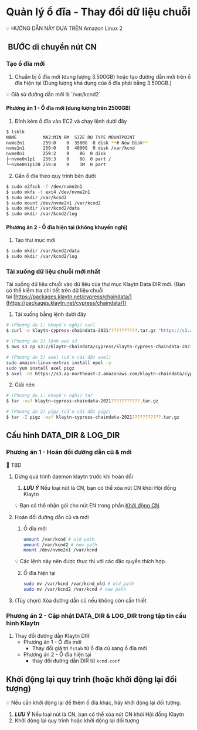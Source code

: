 # Quản lý ổ đĩa - Thay đổi dữ liệu chuỗi <a id="disk-management"></a>



<aside>
💡 HƯỚNG DẪN NÀY DỰA TRÊN Amazon Linux 2

</aside>

##  **BƯỚC di chuyển** nút CN

### Tạo ổ đĩa mới

1. Chuẩn bị ổ đĩa mới (dung lượng 3.500GB) hoặc tạo đường dẫn mới trên ổ đĩa hiện tại (Dung lượng khả dụng của ổ đĩa phải bằng 3.500GB.)

<aside>
💡 Giả sử đường dẫn mới là `/var/kcnd2`

</aside>

#### Phương án 1 - Ổ đĩa mới (dung lượng trên 2500GB)

1. Đính kèm ổ đĩa vào EC2 và chạy lệnh dưới đây

```bash
$ lsblk
NAME          MAJ:MIN RM  SIZE RO TYPE MOUNTPOINT
nvme2n1       259:0    0  3500G  0 disk **# New Disk**
nvme1n1       259:0    0  4000G  0 disk /var/kcnd
nvme0n1       259:2    0    8G  0 disk
├─nvme0n1p1   259:3    0    8G  0 part /
└─nvme0n1p128 259:4    0    1M  0 part
```

2. Gắn ổ đĩa theo quy trình bên dưới

```bash
$ sudo e2fsck -f /dev/nvme2n1
$ sudo mkfs -t ext4 /dev/nvme2n1
$ sudo mkdir /var/kcnd2
$ sudo mount /dev/nvme2n1 /var/kcnd2
$ sudo mkdir /var/kcnd2/data
$ sudo mkdir /var/kcnd2/log
```

#### Phương án 2 - Ổ đĩa hiện tại (không khuyến nghị)

1. Tạo thư mục mới

```bash
$ sudo mkdir /var/kcnd2/data
$ sudo mkdir /var/kcnd2/log
```

### Tải xuống dữ liệu chuỗi mới nhất

Tải xuống dữ liệu chuỗi vào dữ liệu của thư mục Klaytn Data DIR mới. (Bạn có thể kiểm tra chi tiết trên dữ liệu chuỗi tại [https://packages.klaytn.net/cypress/chaindata/](https://packages.klaytn.net/cypress/chaindata/))

1. Tải xuống bằng lệnh dưới đây

```bash
# (Phương án 1: khuyến nghị) curl 
$ curl -o klaytn-cypress-chaindata-2021???????????.tar.gz "https://s3.ap-northeast-2.amazonaws.com/klaytn-chaindata/cypress/klaytn-cypress-chaindata-2021???????????.tar.gz"

# (Phương án 2) lệnh aws s3
$ aws s3 cp s3://klaytn-chaindata/cypress/klaytn-cypress-chaindata-2021???????????.tar.gz klaytn-cypress-chaindata-20211113011111.tar.gz 

# (Phương án 3) axel (cần cài đặt axel)
sudo amazon-linux-extras install epel -y
sudo yum install axel pigz
$ axel -n8 https://s3.ap-northeast-2.amazonaws.com/klaytn-chaindata/cypress/klaytn-cypress-chaindata-2021???????????.tar.gz
```

2. Giải nén

```bash
# (Phương án 1: khuyến nghị) tar
$ tar -xvf klaytn-cypress-chaindata-2021???????????.tar.gz

# (Phương án 2) pigz (cần cài đặt pigz)
$ tar -I pigz -xvf klaytn-cypress-chaindata-2021???????????.tar.gz
```



## Cấu hình DATA_DIR & LOG_DIR

### Phương án 1 - Hoán đổi đường dẫn cũ & mới

<aside>
🚨 TBD

</aside>

1. Dừng quá trình daemon klaytn trước khi hoán đổi
    1. ***LƯU Ý*** Nếu loại nút là CN, bạn có thể xóa nút CN khỏi Hội đồng Klaytn

    💡 Bạn có thể nhận gói cho nút EN trong phần [Khởi động CN](../installation-guide/deployment/core-cell/installation-guide/consensus-node-setup/startup-the-cn.md).


2. Hoán đổi đường dẫn cũ và mới
    1. Ổ đĩa mới

        ```bash
        umount /var/kcnd # old path
        umount /var/kcnd2 # new path
        mount /dev/nvme2n1 /var/kcnd
        ```
   💡 Các lệnh này nên được thực thi với các đặc quyền thích hợp.

    2. Ổ đĩa hiện tại

        ```bash
        sudo mv /var/kcnd /var/kcnd_old # old_path
        sudo mv /var/kcnd2 /var/kcnd # new path
        ```

3. (Tùy chọn) Xóa đường dẫn cũ nếu không còn cần thiết

### Phương án 2 - Cập nhật DATA_DIR & LOG_DIR trong tập tin cấu hình Klaytn

1. Thay đổi đường dẫn Klaytn DIR
    - Phương án 1 - Ổ đĩa mới
        - Thay đổi giá trị `fstab` từ ổ đĩa cũ sang ổ đĩa mới
    - Phương án 2 - Ổ đĩa hiện tại
        - thay đổi đường dẫn DIR từ `kcnd.conf`

## Khởi động lại quy trình (hoặc khởi động lại đối tượng)

<aside>
💡 Nếu cần khởi động lại để thêm ổ đĩa khác, hãy khởi động lại đối tượng.

</aside>

1. ***LƯU Ý*** Nếu loại nút là CN, bạn có thể xóa nút CN khỏi Hội đồng Klaytn
2. Khởi động lại quy trình hoặc khởi động lại đối tượng